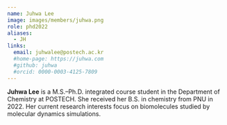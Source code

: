 ```yaml
---
name: Juhwa Lee
image: images/members/juhwa.png
role: phd2022
aliases:
  - JH
links: 
  email: juhwalee@postech.ac.kr
  #home-page: https://juhwa.com
  #github: juhwa
  #orcid: 0000-0003-4125-7809
---
```


**Juhwa Lee** is a M.S.–Ph.D. integrated course student in the Department of Chemistry at POSTECH. She received her B.S. in chemistry from PNU in 2022. Her current research interests focus on biomolecules studied by molecular dynamics simulations.
